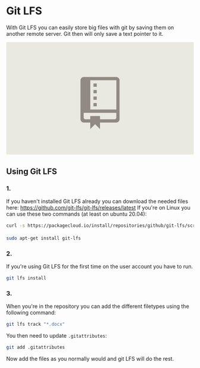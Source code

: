 # Git LFS

With Git LFS you can easily store big files with git by saving them on another remote server. Git then will only save a text pointer to it.

![](./media/graphic.gif)

## Using Git LFS

### 1.

If you haven't installed Git LFS already you can download the needed files here: https://github.com/git-lfs/git-lfs/releases/latest 
If you're on Linux you can use these two commands (at least on ubuntu 20.04):

```bash
curl -s https://packagecloud.io/install/repositories/github/git-lfs/script.deb.sh | sudo bash

sudo apt-get install git-lfs
```

### 2.

If you're using Git LFS for the first time on the user account you have to run.

``` bash
git lfs install
```

### 3.

When you're in the repository you can add the different filetypes using the following command:

```bash
git lfs track "*.docx"
```

You then need to update `.gitattributes`:

```bash
git add .gitattributes
```

Now add the files as you normally would and git LFS will do the rest.
